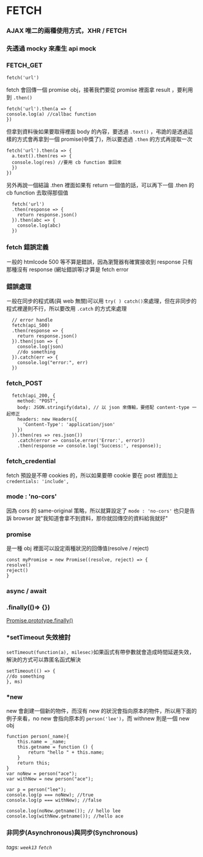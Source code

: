 # FETCH
### AJAX 唯二的兩種使用方式，XHR / FETCH
### 先透過 mocky 來產生 api mock
### FETCH_GET
```javascript=
fetch('url')
```
fetch 會回傳一個 promise obj，接著我們要從 promise 裡面拿 result ，要利用到 ``.then()``
```javascript=
fetch('url').then(a => {
console.log(a) //callbac function
})
```
但拿到資料後如果要取得裡面 body 的內容，要透過 ``.text()`` ，弔詭的是透過這樣的方式會再拿到一個 promise(中獎了)，所以要透過 ``.then`` 的方式再提取一次
```javascript=
fetch('url').then(a => {
  a.text().then(res => {
  console.log(res) //要用 cb function 拿回來
  })
})
```
另外再說一個結論 .then 裡面如果有 return 一個值的話，可以再下一個 .then 的 cb function 去取得那個值
```javascript=
  fetch('url')
  .then(response => {
    return response.json()
  }).then(abc => {
    console.log(abc)
  })
```
### fetch 錯誤定義
ㄧ般的 htmlcode 500 等不算是錯誤，因為瀏覽器有確實接收到 response 只有那種沒有 response (網址錯誤等)才算是 fetch error

### 錯誤處理
ㄧ般在同步的程式碼(與 web 無關)可以用 ``try( ) catch()``來處理，但在非同步的程式裡邊則不行，所以要改用 ``.catch`` 的方式來處理
```javascript=
  // error handle
  fetch(api_500)
  .then(response => {
    return response.json()
  }).then(json => {
    console.log(json)
    //do something
  }).catch(err => { 
    console.log("error:", err)
  })
```

### fetch_POST
```javascript=
  fetch(api_200, {
    method: "POST",
    body: JSON.stringify(data), // 以 json 來傳輸，要搭配 content-type 一起修正
    headers: new Headers({
      'Content-Type': 'application/json'
    })
  }).then(res => res.json())
    .catch(error => console.error('Error:', error))
    .then(response => console.log('Success:', response));
```

### fetch_credential
fetch 預設是不帶 cookies 的，所以如果要帶 cookie 要在 post 裡面加上``credentials: 'include',``

### mode : 'no-cors'
因為 cors 的 same-original 策略，所以就算設定了 ``mode : 'no-cors'`` 也只是告訴 browser 說"我知道會拿不到資料，那你就回傳空的資料給我就好"

### promise
是一種 obj 裡面可以設定兩種狀況的回傳值(resolve / reject)
```javascript=
const myPromise = new Promise((resolve, reject) => {
resolve()
reject()
}
```

### async / await

### .finally(()=> {})
[Promise.prototype.finally()](https://developer.mozilla.org/zh-TW/docs/Web/JavaScript/Reference/Global_Objects/Promise/finally)



### *setTimeout 失效檢討
``setTimeout(function(a), milesec)``如果函式有帶參數就會造成時間延遲失效，解決的方式可以靠匿名函式解決
```javascript=
setTimeout(() => {
//do something
}, ms)
```
### *new 
new 會創建一個新的物件，而沒有 new 的狀況會指向原本的物件，所以用下面的例子來看，no new 會指向原本的 ``person('lee')``，而 withnew 則是一個 new obj
```javascript=
function person(_name){
	this.name = _name;	
	this.getname = function () {
		return "hello " + this.name;
	}	
	return this;
}
var noNew = person("ace");
var withNew = new person("ace");

var p = person("lee");
console.log(p === noNew); //true
console.log(p === withNew); //false

console.log(noNew.getname()); // hello lee
console.log(withNew.getname()); //hello ace
```

### 非同步(Asynchronous)與同步(Synchronous)


###### tags: `week13` `fetch`